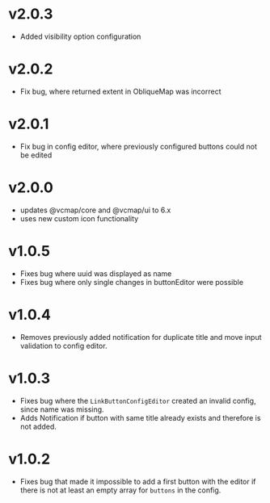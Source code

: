# v2.0.3

- Added visibility option configuration

# v2.0.2

- Fix bug, where returned extent in ObliqueMap was incorrect

# v2.0.1

- Fix bug in config editor, where previously configured buttons could not be edited

# v2.0.0

- updates @vcmap/core and @vcmap/ui to 6.x
- uses new custom icon functionality

# v1.0.5

- Fixes bug where uuid was displayed as name
- Fixes bug where only single changes in buttonEditor were possible

# v1.0.4

- Removes previously added notification for duplicate title and move input validation to config editor.

# v1.0.3

- Fixes bug where the `LinkButtonConfigEditor` created an invalid config, since name was missing.
- Adds Notification if button with same title already exists and therefore is not added.

# v1.0.2

- Fixes bug that made it impossible to add a first button with the editor if there is not at least an empty array for `buttons` in the config.

